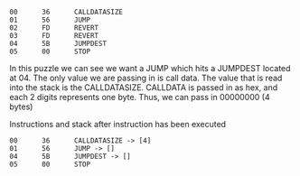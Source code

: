 ```
00      36      CALLDATASIZE
01      56      JUMP
02      FD      REVERT
03      FD      REVERT
04      5B      JUMPDEST
05      00      STOP
```

In this puzzle we can see we want a JUMP which hits a JUMPDEST located at 04.
The only value we are passing in is call data. The value that is read into the stack
is the CALLDATASIZE. CALLDATA is passed in as hex, and each 2 digits represents one byte.
Thus, we can pass in 00000000 (4 bytes) 

Instructions and stack after instruction has been executed

```
00      36      CALLDATASIZE -> [4]
01      56      JUMP -> []
04      5B      JUMPDEST -> []
05      00      STOP
```